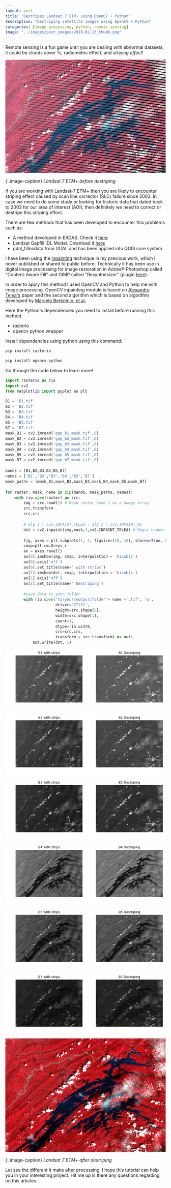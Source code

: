 ```yaml
---
layout: post
title: "Destripes Landsat 7 ETM+ using OpenCV + Python"
description: "Destriping satellite images using OpenCV + Python"
categories: [image processing, python, remote sensing]
image: "../images/post_images/2019-02-13_thumb.png"
---
```


Remote sensing is a fun game until you are dealing with abnormal datasets, it could be clouds cover %, radiometric effect, and _striping effect_!

![png](../images/post_images/2019-02-13_thumb2.png)

{:.image-caption}
*Landsat 7 ETM+ before destriping*

If you are working with Landsat-7 ETM+ then you are likely to encounter striping effect caused by scan line corrector (SLC) failure since 2003. In case we need to do some study or looking for historic data that dated back to 2003 for our area of interest (AOI), then definitely we need to correct or destripe this striping effect.

There are few methods that has been developed to encounter this problems such as:
- A method developed in ERDAS. Check it [here](https://landsat.usgs.gov/filling-gaps-use-scientific-analysis)
- Landsat Gapfill IDL Model. Download it [here](s3.amazonaws.com/nrcs-sgi/EvansModels/landsat_gapfill.sav)
- gdal_fillnodata from GDAL and has been applied into QGIS core system.

I have been using the [inpainting](https://en.wikipedia.org/wiki/Inpainting) technique in my previous work, which I never published or shared to public before. Technically it has been use in digital image processing for image restoration in Adobe® Photoshop called "Content-Aware Fill" and GIMP called "Resynthesizer" (plugin [here](http://inpaintgimpplugin.github.io/)).

In order to apply this method I used OpenCV and Python to help me with image processing. OpenCV inpainting module is based on [Alexandru Telea's](https://doi.org/10.1080/10867651.2004.10487596) paper and the second algorithm which is based on algorithm developed by [Marcelo Bertalmio, et al.](https://conservancy.umn.edu/handle/11299/3607)

Here the Python's dependencies you need to install before running this method.
- rasterio
- opencv python wrapper

Install dependencies using python using this command:


```python
pip install rasterio
```


```python
pip install opencv-python
```

Go through the code below to learn more!


```python
import rasterio as rio
import cv2
from matplotlib import pyplot as plt
```


```python
B1 = 'B1.tif'
B2 = 'B2.tif'
B3 = 'B3.tif'
B4 = 'B4.tif'
B5 = 'B5.tif'
B7 = 'B7.tif'
mask_B1 = cv2.imread('gap_b1_mask.tif',0)
mask_B2 = cv2.imread('gap_b2_mask.tif',0)
mask_B3 = cv2.imread('gap_b3_mask.tif',0)
mask_B4 = cv2.imread('gap_b4_mask.tif',0)
mask_B5 = cv2.imread('gap_b5_mask.tif',0)
mask_B7 = cv2.imread('gap_b7_mask.tif',0)

bands = [B1,B2,B3,B4,B5,B7]
names = ['B1','B2','B3','B4','B5','B7']
mask_paths = [mask_B1,mask_B2,mask_B3,mask_B4,mask_B5,mask_B7]

for raster, mask, name in zip(bands, mask_paths, names):
    with rio.open(raster) as src:
        img = src.read(1) # Read raster band 1 as a numpy array
        src.transform
        src.crs

        # alg 1 : cv2.INPAINT_TELEA ; alg 2 : cv2.INPAINT_NS
        dst = cv2.inpaint(img,mask,3,cv2.INPAINT_TELEA) # Magic happen here!

        fig, axes = plt.subplots(1, 2, figsize=(10, 10), sharex=True, sharey=True)
        cmap=plt.cm.Greys_r
        ax = axes.ravel()
        ax[0].imshow(img, cmap, interpolation = 'bicubic')
        ax[0].axis('off')
        ax[0].set_title(name+' with strips')
        ax[1].imshow(dst, cmap, interpolation = 'bicubic')
        ax[1].axis('off')
        ax[1].set_title(name+' Destriping')

        #save data to your folder
        with rio.open('to/your/output/folder'+ name +'.tif', 'w',
                      driver='GTiff',
                      height=src.shape[0],
                      width=src.shape[1],
                      count=1,
                      dtype=rio.uint8,
                      crs=src.crs,
                      transform = src.transform) as out:
            out.write(dst, 1)
```

![png](../images/post_images/2019-02-13_b1.png)



![png](../images/post_images/2019-02-13_b2.png)



![png](../images/post_images/2019-02-13_b3.png)



![png](../images/post_images/2019-02-13_b4.png)



![png](../images/post_images/2019-02-13_b5.png)



![png](../images/post_images/2019-02-13_b7.png)


![png](../images/post_images/2019-02-13_thumb.png)

{:.image-caption}
*Landsat 7 ETM+ after destriping*

Let see the different it make after processing. I hope this tutorial can help you in your interesting project. Hit me up is there any questions regarding on this articles.

<!-- <div class="juxtapose">
    <img src="../images/post_images/2019-02-13_thumb2.png" data-label="Before"/>
    <img src="../images/post_images/2019-02-13_thumb.png" data-label="After"/>
</div> -->

<script src="../js/juxtapose.min.js"></script>
<link rel="stylesheet" href="../css/juxtapose.css">

<div id="foo"></div>
<script>
slider = new juxtapose.JXSlider('#foo',
    [
        {
            src: '../images/post_images/2019-02-13_thumb2.png',
            label: 'Before'
        },
        {
            src: '../images/post_images/2019-02-13_thumb.png',
            label: 'After'
        }
    ],
    {
        animate: true,
        showLabels: true,
        showCredits: false,
        startingPosition: "50%",
        makeResponsive: true
    });
</script>
